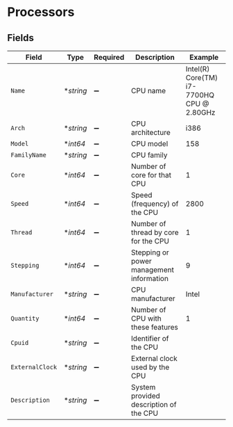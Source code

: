 # Processors


## Fields

| Field                                     | Type                                      | Required                                  | Description                               | Example                                   |
| ----------------------------------------- | ----------------------------------------- | ----------------------------------------- | ----------------------------------------- | ----------------------------------------- |
| `Name`                                    | **string*                                 | :heavy_minus_sign:                        | CPU name                                  | Intel(R) Core(TM) i7-7700HQ CPU @ 2.80GHz |
| `Arch`                                    | **string*                                 | :heavy_minus_sign:                        | CPU architecture                          | i386                                      |
| `Model`                                   | **int64*                                  | :heavy_minus_sign:                        | CPU model                                 | 158                                       |
| `FamilyName`                              | **string*                                 | :heavy_minus_sign:                        | CPU family                                |                                           |
| `Core`                                    | **int64*                                  | :heavy_minus_sign:                        | Number of core for that CPU               | 1                                         |
| `Speed`                                   | **int64*                                  | :heavy_minus_sign:                        | Speed (frequency) of the CPU              | 2800                                      |
| `Thread`                                  | **int64*                                  | :heavy_minus_sign:                        | Number of thread by core for the CPU      | 1                                         |
| `Stepping`                                | **int64*                                  | :heavy_minus_sign:                        | Stepping or power management information  | 9                                         |
| `Manufacturer`                            | **string*                                 | :heavy_minus_sign:                        | CPU manufacturer                          | Intel                                     |
| `Quantity`                                | **int64*                                  | :heavy_minus_sign:                        | Number of CPU with these features         | 1                                         |
| `Cpuid`                                   | **string*                                 | :heavy_minus_sign:                        | Identifier of the CPU                     |                                           |
| `ExternalClock`                           | **string*                                 | :heavy_minus_sign:                        | External clock used by the CPU            |                                           |
| `Description`                             | **string*                                 | :heavy_minus_sign:                        | System provided description of the CPU    |                                           |